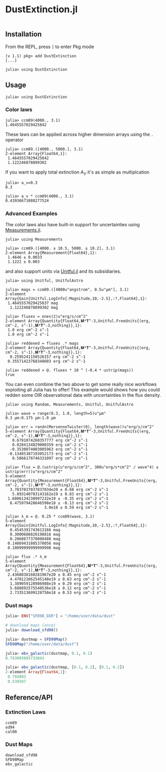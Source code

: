 # DustExtinction.jl

```@contents
```

## Installation

From the REPL, press `]` to enter Pkg mode
```
(v 1.1) pkg> add DustExtinction
[...]

julia> using DustExtinction
```

## Usage

```jldoctest setup
julia> using DustExtinction

```

### Color laws

```jldoctest setup
julia> ccm89(4000., 3.1)
1.4645557029425842
```

These laws can be applied across higher dimension arrays using the `.` operator

```jldoctest setup
julia> ccm89.([4000., 5000.], 3.1)
2-element Array{Float64,1}:
 1.4645557029425842
 1.122246878899302

```

If you want to apply total extinction $A_V$ it's as simple as multiplcation
```jldoctest setup
julia> a_v=0.3
0.3

julia> a_v * ccm89(4000., 3.1)
0.43936671088277524
```

### Advanced Examples

The color laws also have built-in support for uncertainties using [Measurements.jl](https://github.com/juliaphysics/measurements.jl).

```jldoctest setup
julia> using Measurements

julia> ccm89.([4000. ± 10.5, 5000. ± 10.2], 3.1)
2-element Array{Measurement{Float64},1}:
 1.4646 ± 0.0033
 1.1222 ± 0.003

```

and also support units via [Unitful.jl](https://github.com/painterqubits/unitful.jl) and its subsidiaries. 

```jldoctest setup
julia> using Unitful, UnitfulAstro

julia> mags = ccm89.([4000u"angstrom", 0.5u"μm"], 3.1)
2-element Array{Gain{Unitful.LogInfo{:Magnitude,10,-2.5},:?,Float64},1}:
 1.4645557029425837 mag
  1.122246878899302 mag

julia> fluxes = ones(2)u"erg/s/cm^2"
2-element Array{Quantity{Float64,𝐌*𝐓^-3,Unitful.FreeUnits{(erg, cm^-2, s^-1),𝐌*𝐓^-3,nothing}},1}:
 1.0 erg cm^-2 s^-1
 1.0 erg cm^-2 s^-1

julia> reddened = fluxes .* mags
2-element Array{Quantity{Float64,𝐌*𝐓^-3,Unitful.FreeUnits{(erg, cm^-2, s^-1),𝐌*𝐓^-3,nothing}},1}:
  0.2595241150526157 erg cm^-2 s^-1
 0.35571423768348603 erg cm^-2 s^-1

julia> reddened ≈ @. fluxes * 10 ^ (-0.4 * ustrip(mags))
true

```

You can even combine the two above to get some really nice workflows exploiting all Julia has to offer! This example would shows how you 
could redden some OIR observational data with uncertainties in the flux density.

```jldoctest setup
julia> using Random, Measurements, Unitful, UnitfulAstro

julia> wave = range(0.3, 1.0, length=5)u"μm"
0.3 μm:0.175 μm:1.0 μm

julia> err = randn(MersenneTwister(0), length(wave))u"erg/s/cm^2"
5-element Array{Quantity{Float64,𝐌*𝐓^-3,Unitful.FreeUnits{(erg, cm^-2, s^-1),𝐌*𝐓^-3,nothing}},1}:
   0.6791074260357777 erg cm^-2 s^-1
   0.8284134829000359 erg cm^-2 s^-1
  -0.3530074003005963 erg cm^-2 s^-1
 -0.13485387193052173 erg cm^-2 s^-1
   0.5866170746331097 erg cm^-2 s^-1

julia> flux = @.(ustrip(u"erg/s/cm^2", 300u"erg/s*cm^2" / wave^4) ± ustrip(err))u"erg/s/cm^2"
5-element Array{Quantity{Measurement{Float64},𝐌*𝐓^-3,Unitful.FreeUnits{(erg, cm^-2, s^-1),𝐌*𝐓^-3,nothing}},1}:
  3.7037037037037034e20 ± 0.68 erg cm^-2 s^-1
   5.893140783143162e19 ± 0.83 erg cm^-2 s^-1
 1.6806134238997232e19 ± -0.35 erg cm^-2 s^-1
  6.475979428646598e18 ± -0.13 erg cm^-2 s^-1
                 3.0e18 ± 0.59 erg cm^-2 s^-1

julia> λ_m = @. 0.25 * ccm89(wave, 3.1)
5-element Array{Gain{Unitful.LogInfo{:Magnitude,10,-2.5},:?,Float64},1}:
  0.4545391743613166 mag
  0.3000686820198816 mag
  0.2068677378008488 mag
 0.14069431885378056 mag
 0.10099999999999998 mag

julia> flux .* λ_m
5-element Array{Quantity{Measurement{Float64},𝐌*𝐓^-3,Unitful.FreeUnits{(erg, cm^-2, s^-1),𝐌*𝐓^-3,nothing}},1}:
 2.4368038160281967e20 ± 0.45 erg cm^-2 s^-1
  4.470121662545148e19 ± 0.63 erg cm^-2 s^-1
  1.389059128986988e19 ± 0.29 erg cm^-2 s^-1
  5.688892575540536e18 ± 0.12 erg cm^-2 s^-1
  2.733513699128758e18 ± 0.53 erg cm^-2 s^-1

```

### Dust maps

```julia
julia> ENV["SFD98_DIR"] = "/home/user/data/dust"

# download maps (once)
julia> download_sfd98()

julia> dustmap = SFD98Map()
SFD98Map("/home/user/data/dust")

julia> ebv_galactic(dustmap, 0.1, 0.1)
0.793093095733043

julia> ebv_galactic(dustmap, [0.1, 0.2], [0.1, 0.2])
2-element Array{Float64,1}:
 0.793093
 0.539507
```


## Reference/API

### Extinction Laws
```@docs
ccm89
od94
cal00
```

### Dust Maps

```@docs
download_sfd98
SFD98Map
ebv_galactic
```
